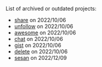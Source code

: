 List of archived or outdated projects:

* [share](https://github.com/ky0422-archive/share) on 2022/10/06
* [unfollow](https://github.com/ky0422-archive/unfollow) on 2022/10/06
* [awesome](https://github.com/ky0422-archive/awesome) on 2022/10/06
* [chat](https://github.com/ky0422-archive/chat) on 2022/10/06
* [gist](https://github.com/ky0422-archive/gist) on 2022/10/06
* [delete](https://github.com/ky0422-archive/delete) on 2022/10/06
* [sesan](https://github.com/ky0422-archive/sesan) on 2022/12/09
